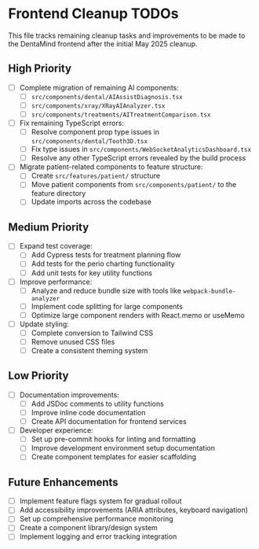 # Frontend Cleanup TODOs

This file tracks remaining cleanup tasks and improvements to be made to the DentaMind frontend after the initial May 2025 cleanup.

## High Priority

- [ ] Complete migration of remaining AI components:
  - [ ] `src/components/dental/AIAssistDiagnosis.tsx`
  - [ ] `src/components/xray/XRayAIAnalyzer.tsx`
  - [ ] `src/components/treatments/AITreatmentComparison.tsx`

- [ ] Fix remaining TypeScript errors:
  - [ ] Resolve component prop type issues in `src/components/dental/Tooth3D.tsx`
  - [ ] Fix type issues in `src/components/WebSocketAnalyticsDashboard.tsx`
  - [ ] Resolve any other TypeScript errors revealed by the build process

- [ ] Migrate patient-related components to feature structure:
  - [ ] Create `src/features/patient/` structure
  - [ ] Move patient components from `src/components/patient/` to the feature directory
  - [ ] Update imports across the codebase

## Medium Priority

- [ ] Expand test coverage:
  - [ ] Add Cypress tests for treatment planning flow
  - [ ] Add tests for the perio charting functionality
  - [ ] Add unit tests for key utility functions

- [ ] Improve performance:
  - [ ] Analyze and reduce bundle size with tools like `webpack-bundle-analyzer`
  - [ ] Implement code splitting for large components
  - [ ] Optimize large component renders with React.memo or useMemo

- [ ] Update styling:
  - [ ] Complete conversion to Tailwind CSS
  - [ ] Remove unused CSS files
  - [ ] Create a consistent theming system

## Low Priority

- [ ] Documentation improvements:
  - [ ] Add JSDoc comments to utility functions
  - [ ] Improve inline code documentation
  - [ ] Create API documentation for frontend services

- [ ] Developer experience:
  - [ ] Set up pre-commit hooks for linting and formatting
  - [ ] Improve development environment setup documentation
  - [ ] Create component templates for easier scaffolding

## Future Enhancements

- [ ] Implement feature flags system for gradual rollout
- [ ] Add accessibility improvements (ARIA attributes, keyboard navigation)
- [ ] Set up comprehensive performance monitoring
- [ ] Create a component library/design system
- [ ] Implement logging and error tracking integration 